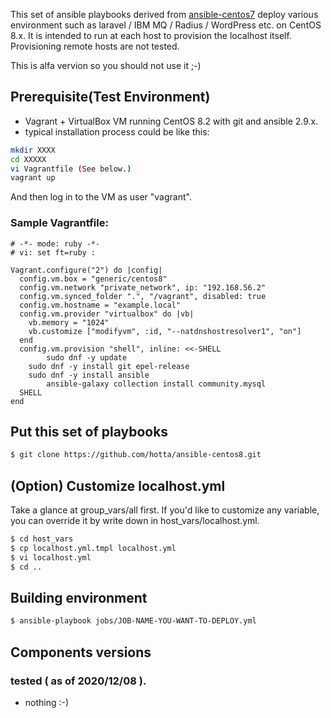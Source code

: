 This set of ansible playbooks derived from [ansible-centos7](https://github.com/hotta/ansible-centos7) deploy various environment such as laravel / IBM MQ / Radius / WordPress etc. on CentOS 8.x. It is intended to run at each host to provision the localhost itself. Provisioning remote hosts are not tested.

This is alfa vervion so you should not use it ;-)

## Prerequisite(Test Environment)

- Vagrant + VirtualBox VM running CentOS 8.2 with git and ansible 2.9.x.
- typical installation process could be like this:

```bash
mkdir XXXX
cd XXXXX
vi Vagrantfile (See below.)
vagrant up
```
And then log in to the VM as user "vagrant".

### Sample Vagrantfile:

```Vagrantfile
# -*- mode: ruby -*-
# vi: set ft=ruby :

Vagrant.configure("2") do |config|
  config.vm.box = "generic/centos8"
  config.vm.network "private_network", ip: "192.168.56.2"
  config.vm.synced_folder ".", "/vagrant", disabled: true
  config.vm.hostname = "example.local"
  config.vm.provider "virtualbox" do |vb|
    vb.memory = "1024"
    vb.customize ["modifyvm", :id, "--natdnshostresolver1", "on"]
  end
  config.vm.provision "shell", inline: <<-SHELL
		sudo dnf -y update
    sudo dnf -y install git epel-release
    sudo dnf -y install ansible
		ansible-galaxy collection install community.mysql
  SHELL
end
```

## Put this set of playbooks

```bash
$ git clone https://github.com/hotta/ansible-centos8.git
```

## (Option) Customize localhost.yml 

Take a glance at group_vars/all first. If you'd like to customize any variable, you can override it by write down in host_vars/localhost.yml.

```bash
$ cd host_vars
$ cp localhost.yml.tmpl localhost.yml
$ vi localhost.yml
$ cd ..
```

## Building environment 

```bash
$ ansible-playbook jobs/JOB-NAME-YOU-WANT-TO-DEPLOY.yml
```

## Components versions

### tested ( as of 2020/12/08 ).

- nothing :-)
